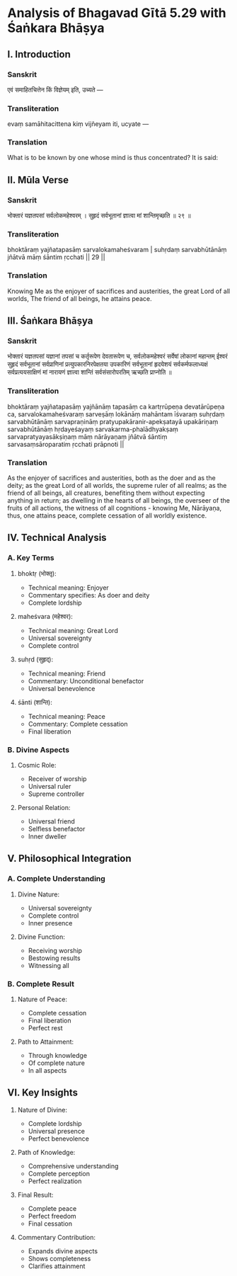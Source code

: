 # Analysis of Bhagavad Gītā 5.29 with Śaṅkara Bhāṣya

## I. Introduction

### Sanskrit
एवं समाहितचित्तेन किं विज्ञेयम् इति, उच्यते —

### Transliteration
evaṃ samāhitacittena kiṃ vijñeyam iti, ucyate —

### Translation
What is to be known by one whose mind is thus concentrated? It is said:

## II. Mūla Verse

### Sanskrit
भोक्तारं यज्ञतपसां सर्वलोकमहेश्वरम् ।
सुहृदं सर्वभूतानां ज्ञात्वा मां शान्तिमृच्छति ॥ २९ ॥

### Transliteration
bhoktāraṃ yajñatapasāṃ sarvalokamaheśvaram |
suhṛdaṃ sarvabhūtānāṃ jñātvā māṃ śāntim ṛcchati || 29 ||

### Translation
Knowing Me as the enjoyer of sacrifices and austerities, the great Lord of all worlds,
The friend of all beings, he attains peace.

## III. Śaṅkara Bhāṣya

### Sanskrit
भोक्तारं यज्ञतपसां यज्ञानां तपसां च कर्तृरूपेण देवतारूपेण च, सर्वलोकमहेश्वरं सर्वेषां लोकानां महान्तम् ईश्वरं सुहृदं सर्वभूतानां सर्वप्राणिनां प्रत्युपकारनिरपेक्षतया उपकारिणं सर्वभूतानां हृदयेशयं सर्वकर्मफलाध्यक्षं सर्वप्रत्ययसाक्षिणं मां नारायणं ज्ञात्वा शान्तिं सर्वसंसारोपरतिम् ऋच्छति प्राप्नोति ॥

### Transliteration
bhoktāraṃ yajñatapasāṃ yajñānāṃ tapasāṃ ca kartṛrūpeṇa devatārūpeṇa ca, sarvalokamaheśvaraṃ sarveṣāṃ lokānāṃ mahāntam īśvaraṃ suhṛdaṃ sarvabhūtānāṃ sarvapraṇināṃ pratyupakāranir-apekṣatayā upakāriṇaṃ sarvabhūtānāṃ hṛdayeśayaṃ sarvakarma-phalādhyakṣaṃ sarvapratyayasākṣiṇaṃ māṃ nārāyaṇaṃ jñātvā śāntiṃ sarvasaṃsāroparatim ṛcchati prāpnoti ||

### Translation
As the enjoyer of sacrifices and austerities, both as the doer and as the deity; as the great Lord of all worlds, the supreme ruler of all realms; as the friend of all beings, all creatures, benefiting them without expecting anything in return; as dwelling in the hearts of all beings, the overseer of the fruits of all actions, the witness of all cognitions - knowing Me, Nārāyaṇa, thus, one attains peace, complete cessation of all worldly existence.

## IV. Technical Analysis

### A. Key Terms

1. bhoktṛ (भोक्तृ):
   - Technical meaning: Enjoyer
   - Commentary specifies: As doer and deity
   - Complete lordship

2. maheśvara (महेश्वर):
   - Technical meaning: Great Lord
   - Universal sovereignty
   - Complete control

3. suhṛd (सुहृद्):
   - Technical meaning: Friend
   - Commentary: Unconditional benefactor
   - Universal benevolence

4. śānti (शान्ति):
   - Technical meaning: Peace
   - Commentary: Complete cessation
   - Final liberation

### B. Divine Aspects

1. Cosmic Role:
   - Receiver of worship
   - Universal ruler
   - Supreme controller

2. Personal Relation:
   - Universal friend
   - Selfless benefactor
   - Inner dweller

## V. Philosophical Integration

### A. Complete Understanding

1. Divine Nature:
   - Universal sovereignty
   - Complete control
   - Inner presence

2. Divine Function:
   - Receiving worship
   - Bestowing results
   - Witnessing all

### B. Complete Result

1. Nature of Peace:
   - Complete cessation
   - Final liberation
   - Perfect rest

2. Path to Attainment:
   - Through knowledge
   - Of complete nature
   - In all aspects

## VI. Key Insights

1. Nature of Divine:
   - Complete lordship
   - Universal presence
   - Perfect benevolence

2. Path of Knowledge:
   - Comprehensive understanding
   - Complete perception
   - Perfect realization

3. Final Result:
   - Complete peace
   - Perfect freedom
   - Final cessation

4. Commentary Contribution:
   - Expands divine aspects
   - Shows completeness
   - Clarifies attainment
